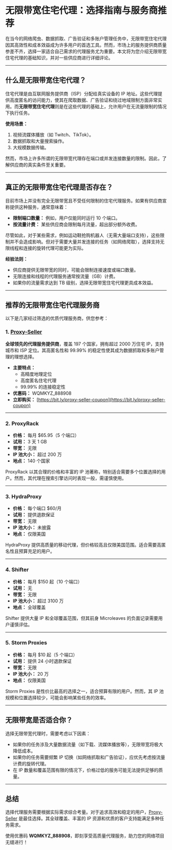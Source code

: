 # 无限带宽住宅代理：选择指南与服务商推荐

在当今的网络爬虫、数据抓取、广告验证和多账户管理任务中，无限带宽住宅代理因其高效性和成本效益成为许多用户的首选工具。然而，市场上的服务提供商质量参差不齐，选择一家适合自己需求的代理服务尤为重要。本文将为您介绍无限带宽住宅代理的基础知识，并对一些供应商进行详细评论。

---

## 什么是无限带宽住宅代理？

住宅代理是由互联网服务提供商（ISP）分配给真实设备的 IP 地址。这些代理提供高度匿名的访问能力，使其在爬取数据、广告验证和绕过地域限制方面非常实用。而**无限带宽住宅代理**则是在这些代理的基础上，允许用户在无流量限制的情况下执行任务。

**使用场景：**

1. 视频流媒体播放（如 Twitch、TikTok）。
2. 数据抓取和大量搜索操作。
3. 大规模数据传输。

然而，市场上许多所谓的无限带宽代理存在端口或并发连接数量的限制。因此，了解供应商的真实条件至关重要。

---

## 真正的无限带宽住宅代理是否存在？

目前市场上并没有完全无限带宽且不受任何限制的住宅代理服务。如果有供应商宣称提供这种服务，通常意味着：

- **限制端口数量：** 例如，用户仅能同时运行 10 个端口。
- **按流量计费：** 某些供应商会限制每月流量，超出部分额外收费。

尽管如此，对于某些需求，例如运动鞋抢购机器人（无需大量端口支持），这些限制并不会造成影响。但对于需要大量并发连接的任务（如网络爬取），选择支持无限线程和连接的旋转代理可能更为实际。

**经验法则：**

- 供应商提供无限带宽的同时，可能会限制连接速度或端口数量。
- 无限连接和线程的代理服务通常按流量（GB）计费。
- 如果你的流量需求达到 TB 级别，选择无限带宽住宅代理更具成本效益。

---

## 推荐的无限带宽住宅代理服务商

以下是几家经过筛选的优质代理服务商，供您参考：

### 1. **[Proxy-Seller](https://bit.ly/proxy-seller-coupon)**

**全球领先的代理服务提供商**，覆盖 197 个国家，拥有超过 2000 万住宅 IP，支持城市和 ISP 定位。其高匿名性和 99.99% 的稳定性使其成为数据抓取和多账户管理的理想选择。

- **主要特点：**
  - 高精度地理定位
  - 高度匿名住宅代理
  - 99.99% 的连接稳定性
- **优惠码：** WQMKYZ_888908
- **立即购买：** [https://bit.ly/proxy-seller-coupon](https://bit.ly/proxy-seller-coupon)

---

### 2. **ProxyRack**

- **价格：** 每月 $65.95（5 个端口）
- **试用：** 3 天 1 GB
- **带宽：** 无限
- **IP 池大小：** 超过 200 万
- **地点：** 140 个国家

ProxyRack 以其合理的价格和丰富的 IP 池著称，特别适合需要多个位置选择的用户。然而，其代理在搜索引擎访问时表现一般，需谨慎使用。

---

### 3. **HydraProxy**

- **价格：** 每个端口 $60/月
- **试用：** 提供退款保证
- **带宽：** 无限
- **IP 池大小：** 未披露
- **地点：** 仅限美国

HydraProxy 提供高质量的移动代理，但价格较高且仅限美国范围。适合需要高匿名性且预算充足的用户。

---

### 4. **Shifter**

- **价格：** 每月 $150 起（10 个端口）
- **试用：** 无
- **带宽：** 无限
- **IP 池大小：** 超过 3100 万
- **地点：** 全球覆盖

Shifter 提供大量 IP 和全球覆盖范围，但其前身 Microleaves 的负面记录需要用户谨慎评估。

---

### 5. **Storm Proxies**

- **价格：** 每月 $10 起（5 个端口）
- **试用：** 提供 24 小时退款保证
- **带宽：** 无限
- **IP 池大小：** 20 万
- **地点：** 仅限美国

Storm Proxies 是性价比最高的选择之一，适合预算有限的用户。然而，其 IP 池规模和位置选择较少，可能会影响某些任务的效率。

---

## 无限带宽是否适合你？

选择无限带宽代理时，需要考虑以下因素：

- 如果你的任务涉及大量数据流量（如下载、流媒体播放等），无限带宽将极大降低成本。
- 如果你的任务需要频繁 IP 切换（如网络抓取和广告验证），应优先考虑按流量计费的旋转代理。
- 在 IP 数量和覆盖范围有限的情况下，价格过低的服务可能无法提供足够的质量。

---

## 总结

选择代理服务需要根据实际需求综合考量。对于追求高效和稳定的用户，[Proxy-Seller](https://bit.ly/proxy-seller-coupon) 是最佳选择。其全球覆盖、丰富的 IP 资源和优质的客户支持能满足多种任务需求。

使用优惠码 **WQMKYZ_888908**，即刻享受高质量代理服务，助力您的网络项目无缝进行！
